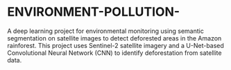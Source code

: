 # ENVIRONMENT-POLLUTION-
A deep learning project for environmental monitoring using semantic segmentation on satellite images to detect deforested areas in the Amazon rainforest. This project uses Sentinel-2 satellite imagery and a U-Net-based Convolutional Neural Network (CNN) to identify deforestation from satellite data.
